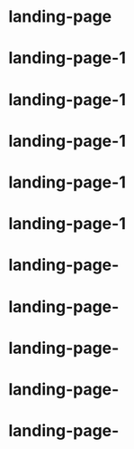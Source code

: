 # landing-page
# landing-page-1
# landing-page-1
# landing-page-1
# landing-page-1
# landing-page-1
# landing-page-
# landing-page-
# landing-page-
# landing-page-
# landing-page-
